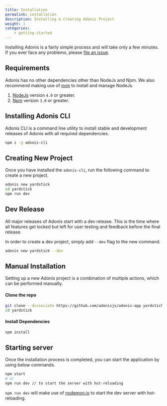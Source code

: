 ```yaml
---
title: Installation
permalink: installation
description: Installing & Creating Adonis Project
weight: 1
categories:
    - getting-started
---
```


Installing Adonis is a fairly simple process and will take only a few minutes. If you ever face any problems, please [file an issue](https://github.com/adonisjs/adonis-framework/issues).

## Requirements

Adonis has no other dependencies other than NodeJs and Npm. We also recommend making use of [nvm](https://github.com/creationix/nvm) to install and manage NodeJs.

1. [NodeJs](https://nodejs.org/en/) version `4.0` or greater.
2. [Npm](https://www.npmjs.org/) version `3.0` or greater. 

## Installing Adonis CLI

Adonis CLI is a command line utility to install stable and development releases of Adonis with all required dependencies.

```bash
npm i -g adonis-cli
```

## Creating New Project

Once you have installed the `adonis-cli`, run the following command to create a new project.

```bash
adonis new yardstick
cd yardstick
npm run dev
```

## Dev Release

All major releases of Adonis start with a dev release. This is the time where all features get locked but left for user testing and feedback before the final release.

In order to create a dev project, simply add `--dev` flag to the new command.

```bash
adonis new yardstick --dev
```

## Manual Installation

Setting up a new Adonis project is a combination of multiple actions, which can be performed manually.

#### Clone the repo

```bash
git clone --dissociate https://github.com/adonisjs/adonis-app yardstick
cd yardstick
```

#### Install Dependencies

```bash
npm install
```


## Starting server

Once the installation process is completed, you can start the application by using below commands.

```bash
npm start
# or
npm run dev // to start the server with hot-reloading
```

`npm run dev` will make use of [nodemon.io](http://nodemon.io/) to start the dev server with hot-reloading. 